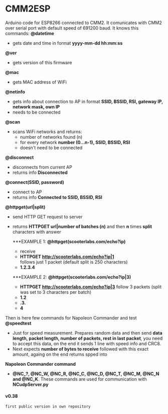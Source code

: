 # CMM2ESP
Arduino code for ESP8266 connected to CMM2. It comunicates with CMM2 over serial port with default speed of 691200 baud.
It knows this commands:
**@datetime**
* gets date and time in format **yyyy-mm-dd hh:mm:ss**

**@ver**
* gets version of this firmware

**@mac**
* gets MAC address of WiFi
	
**@netinfo**
* gets info about connection to AP in format **SSID, BSSID, RSI, gateway IP, network mask, own IP**
* needs to be connected
	
**@scan**
* scans WiFi networks and returns:
  * number of networks found (n)
  * for every network **number (0...n-1), SSID, BSSID, RSI**
  * doesn't need to be connected
	
**@disconnect**
* disconnects from current AP
* returns info **Disconnected**
  
**@connect(SSID, password)**
* connect to AP
* returns info **Connected to SSID, BSSID, RSI**
  
**@httpget(url|split)**
* send HTTP GET request to server
* returns **HTTPGET url|number of batches (n)** and then **n** times **split** characters with answer
  
  ***EXAMPLE 1:
  **@httpget(scooterlabs.com/echo?ip)**
  * receive
  * **HTTPGET http://scooterlabs.com/echo?ip|1**	
  follows just 1 packet (default split is 250 characters)
  * **1.2.3.4**
		
  ***EXAMPLE 2:
  **@httpget(scooterlabs.com/echo?ip|3)**
    * **HTTPGET http://scooterlabs.com/echo?ip|3**	follow 3 packets (split was set to 3 characters per batch)
    * **1.2**
    * **.3.**
    * **4**

Then is here few commands for Napoleon Commander and test
**@speedtest**
* Just for speed measurement. Prepares random data and then send **data length, packet length, number of packets, rest in last packet**, you need to accept this data, on the end it sends 1 line with speed info and CRC8.
* Next expects **number of bytes to receive** followed with this exact amount,  againg on the end returns spped into
  
**Napoleon Commander command**
* **@NC_?, @NC_W, @NC_R, @NC_C, @NC_D, @NC_T, @NC_M, @NC_N and @NC_K**. These commands are used for communication with **NCudpServer.py**


#### v0.38
	first public version in own repository
